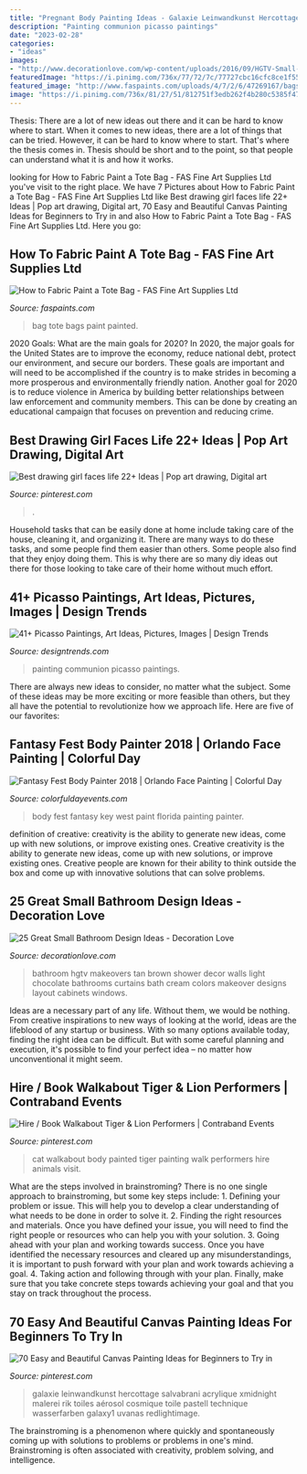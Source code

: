 ```yaml
---
title: "Pregnant Body Painting Ideas - Galaxie Leinwandkunst Hercottage Salvabrani Acrylique Xmidnight Malerei Rik Toiles Aérosol Cosmique Toile Pastell Technique Wasserfarben Galaxy1 Uvanas Redlightimage"
description: "Painting communion picasso paintings"
date: "2023-02-28"
categories:
- "ideas"
images:
- "http://www.decorationlove.com/wp-content/uploads/2016/09/HGTV-Small-Bathroom-Makeovers-Ideas-2.jpg"
featuredImage: "https://i.pinimg.com/736x/77/72/7c/77727cbc16cfc8ce1f55ab34a47e52d2--cat-walk-walkabout.jpg"
featured_image: "http://www.faspaints.com/uploads/4/7/2/6/47269167/bags3.jpg"
image: "https://i.pinimg.com/736x/81/27/51/812751f3edb262f4b280c5385f4750e0.jpg"
---
```



Thesis: There are a lot of new ideas out there and it can be hard to know where to start.
When it comes to new ideas, there are a lot of things that can be tried. However, it can be hard to know where to start. That's where the thesis comes in. Thesis should be short and to the point, so that people can understand what it is and how it works.

	

		
looking for How to Fabric Paint a Tote Bag - FAS Fine Art Supplies Ltd you've visit to the right place. We have 7 Pictures about How to Fabric Paint a Tote Bag - FAS Fine Art Supplies Ltd like Best drawing girl faces life 22+ Ideas | Pop art drawing, Digital art, 70 Easy and Beautiful Canvas Painting Ideas for Beginners to Try in and also How to Fabric Paint a Tote Bag - FAS Fine Art Supplies Ltd. Here you go:
		
    
## How To Fabric Paint A Tote Bag - FAS Fine Art Supplies Ltd

<img loading=lazy src="http://www.faspaints.com/uploads/4/7/2/6/47269167/bags3.jpg" onerror="this.onerror=null;this.src='https://tse2.mm.bing.net/th?id=OIP.JZJglxZrSvj649WLyobC-wAAAA&amp;pid=15.1';" alt="How to Fabric Paint a Tote Bag - FAS Fine Art Supplies Ltd">

_Source: faspaints.com_

>bag tote bags paint painted. 

	

2020 Goals: What are the main goals for 2020?
In 2020, the major goals for the United States are to improve the economy, reduce national debt, protect our environment, and secure our borders. These goals are important and will need to be accomplished if the country is to make strides in becoming a more prosperous and environmentally friendly nation. Another goal for 2020 is to reduce violence in America by building better relationships between law enforcement and community members. This can be done by creating an educational campaign that focuses on prevention and reducing crime.

    
## Best Drawing Girl Faces Life 22+ Ideas | Pop Art Drawing, Digital Art

<img loading=lazy src="https://i.pinimg.com/736x/81/27/51/812751f3edb262f4b280c5385f4750e0.jpg" onerror="this.onerror=null;this.src='https://tse4.mm.bing.net/th?id=OIP.ppZ2EC_BoSPlQSj5otv-qAAAAA&amp;pid=15.1';" alt="Best drawing girl faces life 22+ Ideas | Pop art drawing, Digital art">

_Source: pinterest.com_

>. 

	

Household tasks that can be easily done at home include taking care of the house, cleaning it, and organizing it. There are many ways to do these tasks, and some people find them easier than others. Some people also find that they enjoy doing them. This is why there are so many diy ideas out there for those looking to take care of their home without much effort.

    
## 41+ Picasso Paintings, Art Ideas, Pictures, Images | Design Trends

<img loading=lazy src="https://images.designtrends.com/wp-content/uploads/2016/03/09120213/First-Communion-Painting.jpg" onerror="this.onerror=null;this.src='https://tse3.mm.bing.net/th?id=OIP.huRBuH__6mSAeHl01_hvwwHaKo&amp;pid=15.1';" alt="41+ Picasso Paintings, Art Ideas, Pictures, Images | Design Trends">

_Source: designtrends.com_

>painting communion picasso paintings. 

	

There are always new ideas to consider, no matter what the subject. Some of these ideas may be more exciting or more feasible than others, but they all have the potential to revolutionize how we approach life. Here are five of our favorites: 

    
## Fantasy Fest Body Painter 2018 | Orlando Face Painting | Colorful Day

<img loading=lazy src="https://colorfuldayevents.com/wp-content/florida-face-painter/fantasy-fest/key-west-body-painter.jpg" onerror="this.onerror=null;this.src='https://tse1.mm.bing.net/th?id=OIP.g7LTQExR_6-ZSMPZPjqdLgAAAA&amp;pid=15.1';" alt="Fantasy Fest Body Painter 2018 | Orlando Face Painting | Colorful Day">

_Source: colorfuldayevents.com_

>body fest fantasy key west paint florida painting painter. 

	

definition of creative: creativity is the ability to generate new ideas, come up with new solutions, or improve existing ones.
Creative creativity is the ability to generate new ideas, come up with new solutions, or improve existing ones. Creative people are known for their ability to think outside the box and come up with innovative solutions that can solve problems.

    
## 25 Great Small Bathroom Design Ideas - Decoration Love

<img loading=lazy src="http://www.decorationlove.com/wp-content/uploads/2016/09/HGTV-Small-Bathroom-Makeovers-Ideas-2.jpg" onerror="this.onerror=null;this.src='https://tse3.mm.bing.net/th?id=OIP._aTnI8MTsHtbeoFv9SyQ4gHaJ3&amp;pid=15.1';" alt="25 Great Small Bathroom Design Ideas - Decoration Love">

_Source: decorationlove.com_

>bathroom hgtv makeovers tan brown shower decor walls light chocolate bathrooms curtains bath cream colors makeover designs layout cabinets windows. 

	

Ideas are a necessary part of any life. Without them, we would be nothing. From creative inspirations to new ways of looking at the world, ideas are the lifeblood of any startup or business. With so many options available today, finding the right idea can be difficult. But with some careful planning and execution, it's possible to find your perfect idea – no matter how unconventional it might seem.

    
## Hire / Book Walkabout Tiger &amp; Lion Performers | Contraband Events

<img loading=lazy src="https://i.pinimg.com/736x/77/72/7c/77727cbc16cfc8ce1f55ab34a47e52d2--cat-walk-walkabout.jpg" onerror="this.onerror=null;this.src='https://tse3.mm.bing.net/th?id=OIP.VjDgX2PtAwH0NJyLOnBfIAHaJ3&amp;pid=15.1';" alt="Hire / Book Walkabout Tiger &amp; Lion Performers | Contraband Events">

_Source: pinterest.com_

>cat walkabout body painted tiger painting walk performers hire animals visit. 

	

What are the steps involved in brainstroming?
There is no one single approach to brainstroming, but some key steps include: 1. Defining your problem or issue. This will help you to develop a clear understanding of what needs to be done in order to solve it. 2. Finding the right resources and materials. Once you have defined your issue, you will need to find the right people or resources who can help you with your solution. 3. Going ahead with your plan and working towards success. Once you have identified the necessary resources and cleared up any misunderstandings, it is important to push forward with your plan and work towards achieving a goal. 4. Taking action and following through with your plan. Finally, make sure that you take concrete steps towards achieving your goal and that you stay on track throughout the process.

    
## 70 Easy And Beautiful Canvas Painting Ideas For Beginners To Try In

<img loading=lazy src="https://i.pinimg.com/736x/23/0f/66/230f66deafe97c0f7b9e6e5684744f28.jpg" onerror="this.onerror=null;this.src='https://tse4.mm.bing.net/th?id=OIP.Rd2W86kM-eudfl1qHKZJswHaKc&amp;pid=15.1';" alt="70 Easy and Beautiful Canvas Painting Ideas for Beginners to Try in">

_Source: pinterest.com_

>galaxie leinwandkunst hercottage salvabrani acrylique xmidnight malerei rik toiles aérosol cosmique toile pastell technique wasserfarben galaxy1 uvanas redlightimage. 

	

The brainstroming is a phenomenon where quickly and spontaneously coming up with solutions to problems or problems in one's mind. Brainstroming is often associated with creativity, problem solving, and intelligence.

